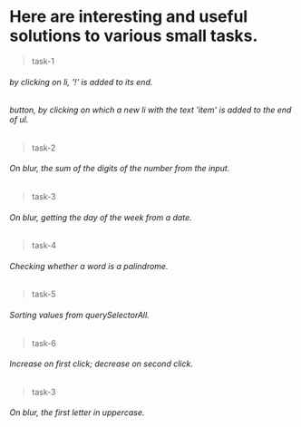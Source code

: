 # Here are interesting and useful solutions to various small tasks.

> task-1
###### by clicking on li, '!' is added to its end.
###### button, by clicking on which a new li with the text 'item' is added to the end of ul.

> task-2
###### On blur, the sum of the digits of the number from the input.

> task-3
###### On blur, getting the day of the week from a date.

> task-4
###### Checking whether a word is a palindrome.

> task-5
###### Sorting values from querySelectorAll.

> task-6
###### Increase on first click; decrease on second click.

> task-3
###### On blur, the first letter in uppercase.
